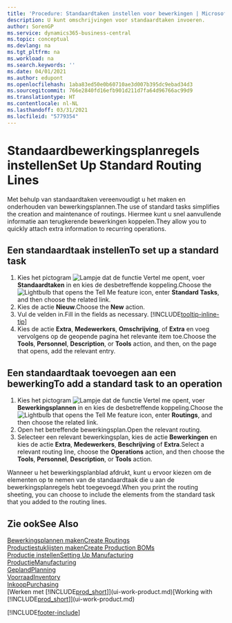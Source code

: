 ```yaml
---
title: 'Procedure: Standaardtaken instellen voor bewerkingen | Microsoft Docs'
description: U kunt omschrijvingen voor standaardtaken invoeren.
author: SorenGP
ms.service: dynamics365-business-central
ms.topic: conceptual
ms.devlang: na
ms.tgt_pltfrm: na
ms.workload: na
ms.search.keywords: ''
ms.date: 04/01/2021
ms.author: edupont
ms.openlocfilehash: 1aba83ed50e0b60710ae3d007b395dc9ebad34d3
ms.sourcegitcommit: 766e2840fd16efb901d211d7fa64d96766ac99d9
ms.translationtype: HT
ms.contentlocale: nl-NL
ms.lasthandoff: 03/31/2021
ms.locfileid: "5779354"
---
```

# <a name="set-up-standard-routing-lines"></a><span data-ttu-id="03cf1-103">Standaardbewerkingsplanregels instellen</span><span class="sxs-lookup"><span data-stu-id="03cf1-103">Set Up Standard Routing Lines</span></span>

<span data-ttu-id="03cf1-104">Met behulp van standaardtaken vereenvoudigt u het maken en onderhouden van bewerkingsplannen.</span><span class="sxs-lookup"><span data-stu-id="03cf1-104">The use of standard tasks simplifies the creation and maintenance of routings.</span></span> <span data-ttu-id="03cf1-105">Hiermee kunt u snel aanvullende informatie aan terugkerende bewerkingen koppelen.</span><span class="sxs-lookup"><span data-stu-id="03cf1-105">They allow you to quickly attach extra information to recurring operations.</span></span>

## <a name="to-set-up-a-standard-task"></a><span data-ttu-id="03cf1-106">Een standaardtaak instellen</span><span class="sxs-lookup"><span data-stu-id="03cf1-106">To set up a standard task</span></span>

1. <span data-ttu-id="03cf1-107">Kies het pictogram ![Lampje dat de functie Vertel me opent](media/ui-search/search_small.png "Vertel me wat u wilt doen"), voer **Standaardtaken** in en kies de desbetreffende koppeling.</span><span class="sxs-lookup"><span data-stu-id="03cf1-107">Choose the ![Lightbulb that opens the Tell Me feature](media/ui-search/search_small.png "Tell me what you want to do") icon, enter **Standard Tasks**, and then choose the related link.</span></span>
2. <span data-ttu-id="03cf1-108">Kies de actie **Nieuw**.</span><span class="sxs-lookup"><span data-stu-id="03cf1-108">Choose the **New** action.</span></span>
3. <span data-ttu-id="03cf1-109">Vul de velden in.</span><span class="sxs-lookup"><span data-stu-id="03cf1-109">Fill in the fields as necessary.</span></span> [!INCLUDE[tooltip-inline-tip](includes/tooltip-inline-tip_md.md)]
4. <span data-ttu-id="03cf1-110">Kies de actie **Extra**, **Medewerkers**, **Omschrijving**, of **Extra** en voeg vervolgens op de geopende pagina het relevante item toe.</span><span class="sxs-lookup"><span data-stu-id="03cf1-110">Choose the **Tools**, **Personnel**, **Description**, or **Tools** action, and then, on the page that opens, add the relevant entry.</span></span>

## <a name="to-add-a-standard-task-to-an-operation"></a><span data-ttu-id="03cf1-111">Een standaardtaak toevoegen aan een bewerking</span><span class="sxs-lookup"><span data-stu-id="03cf1-111">To add a standard task to an operation</span></span>

1. <span data-ttu-id="03cf1-112">Kies het pictogram ![Lampje dat de functie Vertel me opent](media/ui-search/search_small.png "Vertel me wat u wilt doen"), voer **Bewerkingsplannen** in en kies de desbetreffende koppeling.</span><span class="sxs-lookup"><span data-stu-id="03cf1-112">Choose the ![Lightbulb that opens the Tell Me feature](media/ui-search/search_small.png "Tell me what you want to do") icon, enter **Routings**, and then choose the related link.</span></span>
2. <span data-ttu-id="03cf1-113">Open het betreffende bewerkingsplan.</span><span class="sxs-lookup"><span data-stu-id="03cf1-113">Open the relevant routing.</span></span>
3. <span data-ttu-id="03cf1-114">Selecteer een relevant bewerkingsplan, kies de actie **Bewerkingen** en kies de actie **Extra**, **Medewerkers**, **Beschrijving** of **Extra**.</span><span class="sxs-lookup"><span data-stu-id="03cf1-114">Select a relevant routing line, choose the **Operations** action, and then choose the **Tools**, **Personnel**, **Description**, or **Tools** action.</span></span>

<span data-ttu-id="03cf1-115">Wanneer u het bewerkingsplanblad afdrukt, kunt u ervoor kiezen om de elementen op te nemen van de standaardtaak die u aan de bewerkingsplanregels hebt toegevoegd.</span><span class="sxs-lookup"><span data-stu-id="03cf1-115">When you print the routing sheeting, you can choose to include the elements from the standard task that you added to the routing lines.</span></span>

## <a name="see-also"></a><span data-ttu-id="03cf1-116">Zie ook</span><span class="sxs-lookup"><span data-stu-id="03cf1-116">See Also</span></span>

[<span data-ttu-id="03cf1-117">Bewerkingsplannen maken</span><span class="sxs-lookup"><span data-stu-id="03cf1-117">Create Routings</span></span>](production-how-to-create-routings.md)  
[<span data-ttu-id="03cf1-118">Productiestuklijsten maken</span><span class="sxs-lookup"><span data-stu-id="03cf1-118">Create Production BOMs</span></span>](production-how-to-create-production-boms.md)  
[<span data-ttu-id="03cf1-119">Productie instellen</span><span class="sxs-lookup"><span data-stu-id="03cf1-119">Setting Up Manufacturing</span></span>](production-configure-production-processes.md)  
[<span data-ttu-id="03cf1-120">Productie</span><span class="sxs-lookup"><span data-stu-id="03cf1-120">Manufacturing</span></span>](production-manage-manufacturing.md)  
[<span data-ttu-id="03cf1-121">Gepland</span><span class="sxs-lookup"><span data-stu-id="03cf1-121">Planning</span></span>](production-planning.md)  
[<span data-ttu-id="03cf1-122">Voorraad</span><span class="sxs-lookup"><span data-stu-id="03cf1-122">Inventory</span></span>](inventory-manage-inventory.md)  
[<span data-ttu-id="03cf1-123">Inkoop</span><span class="sxs-lookup"><span data-stu-id="03cf1-123">Purchasing</span></span>](purchasing-manage-purchasing.md)  
<span data-ttu-id="03cf1-124">[Werken met [!INCLUDE[prod_short](includes/prod_short.md)]](ui-work-product.md)</span><span class="sxs-lookup"><span data-stu-id="03cf1-124">[Working with [!INCLUDE[prod_short](includes/prod_short.md)]](ui-work-product.md)</span></span>  


[!INCLUDE[footer-include](includes/footer-banner.md)]